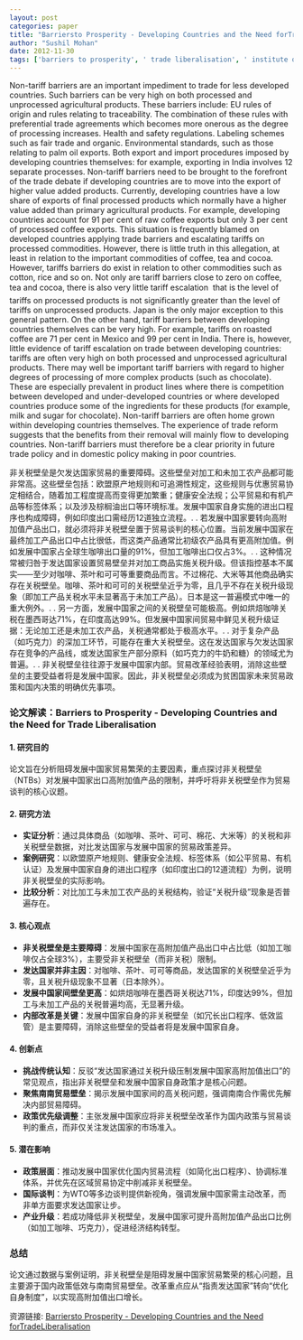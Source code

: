 ```yaml
---
layout: post
categories: paper
title: "Barriersto Prosperity - Developing Countries and the Need forTradeLiberalisation"
author: "Sushil Mohan"
date: 2012-11-30
tags: ['barriers to prosperity', ' trade liberalisation', ' institute of economic affairs', ' Sushil Mohan']
---
```


Non-tariff barriers are an important impediment to trade for less developed countries. Such barriers can be very high on both processed and unprocessed agricultural products. These barriers include: EU rules of origin and rules relating to traceability. The combination of these rules with preferential trade agreements which becomes more onerous as the degree of processing increases. Health and safety regulations. Labeling schemes such as fair trade and organic. Environmental standards, such as those relating to palm oil exports. Both export and import procedures imposed by developing countries themselves: for example, exporting in India involves 12 separate processes.      Non-tariff barriers need to be brought to the forefront of the trade debate if developing countries are to move into the export of higher value added products.      Currently, developing countries have a low share of exports of final processed products which normally have a higher value added than primary agricultural products. For example, developing countries account for 91 per cent of raw coffee exports but only 3 per cent of processed coffee exports.      This situation is frequently blamed on developed countries applying trade barriers and escalating tariffs on processed commodities.      However, there is little truth in this allegation, at least in relation to the important commodities of coffee, tea and cocoa. However, tariffs barriers do exist in relation to other commodities such as cotton, rice and so on.      Not only are tariff barriers close to zero on coffee, tea and cocoa, there is also very little tariff escalation  that is the level of tariffs on processed products is not significantly greater than the level of tariffs on unprocessed products. Japan is the only major exception to this general pattern.      On the other hand, tariff barriers between developing countries themselves can be very high. For example, tariffs on roasted coffee are 71 per cent in Mexico and 99 per cent in India. There is, however, little evidence of tariff escalation on trade between developing countries: tariffs are often very high on both processed and unprocessed agricultural products.      There may well be important tariff barriers with regard to higher degrees of processing of more complex products (such as chocolate). These are especially prevalent in product lines where there is competition between developed and under-developed countries or where developed countries produce some of the ingredients for these products (for example, milk and sugar for chocolate).      Non-tariff barriers are often home grown within developing countries themselves. The experience of trade reform suggests that the benefits from their removal will mainly flow to developing countries. Non-tariff barriers must therefore be a clear priority in future trade policy and in domestic policy making in poor countries.

非关税壁垒是欠发达国家贸易的重要障碍。这些壁垒对加工和未加工农产品都可能非常高。这些壁垒包括：欧盟原产地规则和可追溯性规定，这些规则与优惠贸易协定相结合，随着加工程度提高而变得更加繁重；健康安全法规；公平贸易和有机产品等标签体系；以及涉及棕榈油出口等环境标准。发展中国家自身实施的进出口程序也构成障碍，例如印度出口需经历12道独立流程。. . 若发展中国家要转向高附加值产品出口，就必须将非关税壁垒置于贸易谈判的核心位置。当前发展中国家在最终加工产品出口中占比很低，而这类产品通常比初级农产品具有更高附加值。例如发展中国家占全球生咖啡出口量的91%，但加工咖啡出口仅占3%。. . 这种情况常被归咎于发达国家设置贸易壁垒并对加工商品实施关税升级。但该指控基本不属实——至少对咖啡、茶叶和可可等重要商品而言。不过棉花、大米等其他商品确实存在关税壁垒。咖啡、茶叶和可可的关税壁垒近乎为零，且几乎不存在关税升级现象（即加工产品关税水平未显著高于未加工产品）。日本是这一普遍模式中唯一的重大例外。. . 另一方面，发展中国家之间的关税壁垒可能极高。例如烘焙咖啡关税在墨西哥达71%，在印度高达99%。但发展中国家间贸易中鲜见关税升级证据：无论加工还是未加工农产品，关税通常都处于极高水平。. . 对于复杂产品（如巧克力）的深加工环节，可能存在重大关税壁垒。这在发达国家与欠发达国家存在竞争的产品线，或发达国家生产部分原料（如巧克力的牛奶和糖）的领域尤为普遍。. . 非关税壁垒往往源于发展中国家内部。贸易改革经验表明，消除这些壁垒的主要受益者将是发展中国家。因此，非关税壁垒必须成为贫困国家未来贸易政策和国内决策的明确优先事项。

### **论文解读：Barriers to Prosperity - Developing Countries and the Need for Trade Liberalisation**  

#### **1. 研究目的**  
论文旨在分析阻碍发展中国家贸易繁荣的主要因素，重点探讨非关税壁垒（NTBs）对发展中国家出口高附加值产品的限制，并呼吁将非关税壁垒作为贸易谈判的核心议题。  

#### **2. 研究方法**  
- **实证分析**：通过具体商品（如咖啡、茶叶、可可、棉花、大米等）的关税和非关税壁垒数据，对比发达国家与发展中国家的贸易政策差异。  
- **案例研究**：以欧盟原产地规则、健康安全法规、标签体系（如公平贸易、有机认证）及发展中国家自身的进出口程序（如印度出口的12道流程）为例，说明非关税壁垒的实际影响。  
- **比较分析**：对比加工与未加工农产品的关税结构，验证“关税升级”现象是否普遍存在。  

#### **3. 核心观点**  
- **非关税壁垒是主要障碍**：发展中国家在高附加值产品出口中占比低（如加工咖啡仅占全球3%），主要受非关税壁垒（而非关税）限制。  
- **发达国家并非主因**：对咖啡、茶叶、可可等商品，发达国家的关税壁垒近乎为零，且关税升级现象不显著（日本除外）。  
- **发展中国家间壁垒更高**：如烘焙咖啡在墨西哥关税达71%，印度达99%，但加工与未加工产品的关税普遍均高，无显著升级。  
- **内部改革是关键**：发展中国家自身的非关税壁垒（如冗长出口程序、低效监管）是主要障碍，消除这些壁垒的受益者将是发展中国家自身。  

#### **4. 创新点**  
- **挑战传统认知**：反驳“发达国家通过关税升级压制发展中国家高附加值出口”的常见观点，指出非关税壁垒和发展中国家自身政策才是核心问题。  
- **聚焦南南贸易壁垒**：揭示发展中国家间的高关税问题，强调南南合作需优先解决内部贸易障碍。  
- **政策优先级调整**：主张发展中国家应将非关税壁垒改革作为国内政策与贸易谈判的重点，而非仅关注发达国家的市场准入。  

#### **5. 潜在影响**  
- **政策层面**：推动发展中国家优化国内贸易流程（如简化出口程序）、协调标准体系，并优先在区域贸易协定中削减非关税壁垒。  
- **国际谈判**：为WTO等多边谈判提供新视角，强调发展中国家需主动改革，而非单方面要求发达国家让步。  
- **产业升级**：若成功降低非关税壁垒，发展中国家可提升高附加值产品出口比例（如加工咖啡、巧克力），促进经济结构转型。  

### **总结**  
论文通过数据与案例证明，非关税壁垒是阻碍发展中国家贸易繁荣的核心问题，且主要源于国内政策低效与南南贸易壁垒。改革重点应从“指责发达国家”转向“优化自身制度”，以实现高附加值出口增长。

资源链接: [Barriersto Prosperity - Developing Countries and the Need forTradeLiberalisation](https://papers.ssrn.com/sol3/papers.cfm?abstract_id=2182096)
